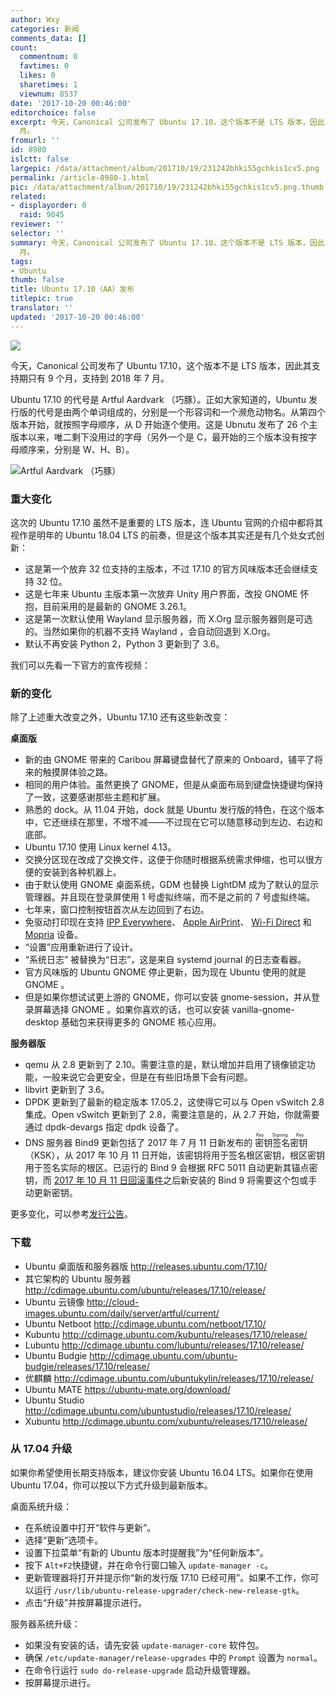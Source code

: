 ```yaml
---
author: Wxy
categories: 新闻
comments_data: []
count:
  commentnum: 0
  favtimes: 0
  likes: 0
  sharetimes: 1
  viewnum: 8537
date: '2017-10-20 00:46:00'
editorchoice: false
excerpt: 今天，Canonical 公司发布了 Ubuntu 17.10，这个版本不是 LTS 版本，因此其支持期只有 9 个月，支持到 2018 年 7
  月。
fromurl: ''
id: 8980
islctt: false
largepic: /data/attachment/album/201710/19/231242bhki55gchkis1cv5.png
permalink: /article-8980-1.html
pic: /data/attachment/album/201710/19/231242bhki55gchkis1cv5.png.thumb.jpg
related:
- displayorder: 0
  raid: 9045
reviewer: ''
selector: ''
summary: 今天，Canonical 公司发布了 Ubuntu 17.10，这个版本不是 LTS 版本，因此其支持期只有 9 个月，支持到 2018 年 7
  月。
tags:
- Ubuntu
thumb: false
title: Ubuntu 17.10（AA）发布
titlepic: true
translator: ''
updated: '2017-10-20 00:46:00'
---
```


![](/data/attachment/album/201710/19/231242bhki55gchkis1cv5.png)


今天，Canonical 公司发布了 Ubuntu 17.10，这个版本不是 LTS 版本，因此其支持期只有 9 个月，支持到 2018 年 7 月。


Ubuntu 17.10 的代号是 Artful Aardvark （巧豚）。正如大家知道的，Ubuntu 发行版的代号是由两个单词组成的，分别是一个形容词和一个濒危动物名。从第四个版本开始，就按照字母顺序，从 D 开始逐个使用。这是 Ubnutu 发布了 26 个主版本以来，唯二剩下没用过的字母（另外一个是 C，最开始的三个版本没有按字母顺序来，分别是 W、H、B）。


![Artful Aardvark （巧豚）](/data/attachment/album/201710/19/231556xi8bbdoow6ffvvt7.jpg)


### 重大变化


这次的 Ubuntu 17.10 虽然不是重要的 LTS 版本，连 Ubuntu 官网的介绍中都将其视作是明年的 Ubuntu 18.04 LTS 的前奏，但是这个版本其实还是有几个处女式创新：


* 这是第一个放弃 32 位支持的主版本，不过 17.10 的官方风味版本还会继续支持 32 位。
* 这是七年来 Ubuntu 主版本第一次放弃 Unity 用户界面，改投 GNOME 怀抱，目前采用的是最新的 GNOME 3.26.1。
* 这是第一次默认使用 Wayland 显示服务器，而 X.Org 显示服务器则是可选的。当然如果你的机器不支持 Wayland ，会自动回退到 X.Org。
* 默认不再安装 Python 2，Python 3 更新到了 3.6。


我们可以先看一下官方的宣传视频：






### 新的变化


除了上述重大改变之外，Ubuntu 17.10 还有这些新改变：


**桌面版**


* 新的由 GNOME 带来的 Caribou 屏幕键盘替代了原来的 Onboard，铺平了将来的触摸屏体验之路。
* 相同的用户体验。虽然更换了 GNOME，但是从桌面布局到键盘快捷键均保持了一致，这要感谢那些主题和扩展。
* 熟悉的 dock。从 11.04 开始，dock 就是 Ubuntu 发行版的特色，在这个版本中，它还继续在那里，不增不减——不过现在它可以随意移动到左边、右边和底部。
* Ubuntu 17.10 使用 Linux kernel 4.13。
* 交换分区现在改成了交换文件，这便于你随时根据系统需求伸缩，也可以很方便的安装到各种机器上。
* 由于默认使用 GNOME 桌面系统，GDM 也替换 LightDM 成为了默认的显示管理器。并且现在登录屏使用 1 号虚拟终端，而不是之前的 7 号虚拟终端。
* 七年来，窗口控制按钮首次从左边回到了右边。
* 免驱动打印现在支持 [IPP Everywhere](http://www.pwg.org/dynamo/eveprinters.php)、 [Apple AirPrint](https://support.apple.com/en-us/HT201311)、 [Wi-Fi Direct](https://www.wi-fi.org/discover-wi-fi/wi-fi-direct) 和 [Mopria](http://mopria.org/) 设备。
* “设置”应用重新进行了设计。
* “系统日志” 被替换为“日志”，这是来自 systemd journal 的日志查看器。
* 官方风味版的 Ubuntu GNOME 停止更新，因为现在 Ubuntu 使用的就是 GNOME 。
* 但是如果你想试试更上游的 GNOME，你可以安装 gnome-session，并从登录屏幕选择 GNOME 。如果你喜欢的话，也可以安装 vanilla-gnome-desktop 基础包来获得更多的 GNOME 核心应用。


**服务器版**


* qemu 从 2.8 更新到了 2.10。需要注意的是，默认增加并启用了镜像锁定功能，一般来说它会更安全，但是在有些旧场景下会有问题。
* libvirt 更新到了 3.6。
* DPDK 更新到了最新的稳定版本 17.05.2，这使得它可以与 Open vSwitch 2.8 集成。Open vSwitch 更新到了 2.8，需要注意是的，从 2.7 开始，你就需要通过 dpdk-devargs 指定 dpdk 设备了。
* DNS 服务器 Bind9 更新包括了 2017 年 7 月 11 日新发布的<ruby> 密钥签名密钥 <rp>  （ </rp> <rt>  Key Signing Key </rt> <rp>  ） </rp></ruby>（KSK），从 2017 年 10 月 11 日开始，该密钥将用于签名根区密钥，根区密钥用于签名实际的根区。已运行的 Bind 9 会根据 RFC 5011 自动更新其锚点密钥，而 [2017 年 10 月 11 日回滚事件](https://www.icann.org/resources/pages/ksk-rollover/)之后新安装的 Bind 9 将需要这个包或手动更新密钥。


更多变化，可以参考[发行公告](https://wiki.ubuntu.com/ArtfulAardvark/ReleaseNotes)。


### 下载


* Ubuntu 桌面版和服务器版 <http://releases.ubuntu.com/17.10/>
* 其它架构的 Ubuntu 服务器 <http://cdimage.ubuntu.com/ubuntu/releases/17.10/release/>
* Ubuntu 云镜像 <http://cloud-images.ubuntu.com/daily/server/artful/current/>
* Ubuntu Netboot <http://cdimage.ubuntu.com/netboot/17.10/>
* Kubuntu <http://cdimage.ubuntu.com/kubuntu/releases/17.10/release/>
* Lubuntu <http://cdimage.ubuntu.com/lubuntu/releases/17.10/release/>
* Ubuntu Budgie <http://cdimage.ubuntu.com/ubuntu-budgie/releases/17.10/release/>
* 优麒麟 <http://cdimage.ubuntu.com/ubuntukylin/releases/17.10/release/>
* Ubuntu MATE <https://ubuntu-mate.org/download/>
* Ubuntu Studio <http://cdimage.ubuntu.com/ubuntustudio/releases/17.10/release/>
* Xubuntu <http://cdimage.ubuntu.com/xubuntu/releases/17.10/release/>


### 从 17.04 升级


如果你希望使用长期支持版本，建议你安装 Ubuntu 16.04 LTS。如果你在使用 Ubuntu 17.04，你可以按以下方式升级到最新版本。


桌面系统升级：


* 在系统设置中打开“软件与更新”。
* 选择“更新”选项卡。
* 设置下拉菜单“有新的 Ubuntu 版本时提醒我”为“任何新版本”。
* 按下 `Alt+F2`快捷键，并在命令行窗口输入 `update-manager -c`。
* 更新管理器将打开并提示你“新的发行版 17.10 已经可用”。如果不工作，你可以运行 `/usr/lib/ubuntu-release-upgrader/check-new-release-gtk`。
* 点击“升级”并按屏幕提示进行。


服务器系统升级：


* 如果没有安装的话，请先安装 `update-manager-core` 软件包。
* 确保 `/etc/update-manager/release-upgrades` 中的 `Prompt` 设置为 `normal`。
* 在命令行运行 `sudo do-release-upgrade` 启动升级管理器。
* 按屏幕提示进行。